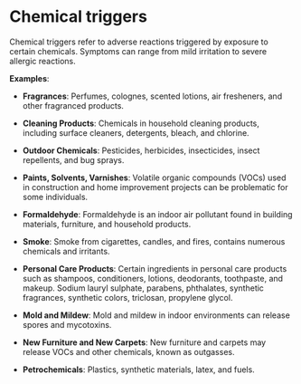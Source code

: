 [//]: # (source: ?)
[//]: # (tags: triggers)

# Chemical triggers

Chemical triggers refer to adverse reactions triggered by exposure to certain chemicals.
Symptoms can range from mild irritation to severe allergic reactions.

**Examples**:

* **Fragrances**: Perfumes, colognes, scented lotions, air fresheners, and other fragranced products.

* **Cleaning Products**: Chemicals in household cleaning products, including surface cleaners, detergents, bleach, and chlorine.

* **Outdoor Chemicals**: Pesticides, herbicides, insecticides, insect repellents, and bug sprays.

* **Paints, Solvents, Varnishes**: Volatile organic compounds (VOCs) used in construction and home improvement projects can be problematic for some individuals.

* **Formaldehyde**: Formaldehyde is an indoor air pollutant found in building materials, furniture, and household products.

* **Smoke**: Smoke from cigarettes, candles, and fires, contains numerous chemicals and irritants.

* **Personal Care Products**: Certain ingredients in personal care products such as shampoos, conditioners, lotions,  deodorants, toothpaste, and makeup. Sodium lauryl sulphate, parabens, phthalates, synthetic fragrances, synthetic colors, triclosan, propylene glycol.

* **Mold and Mildew**: Mold and mildew in indoor environments can release spores and mycotoxins.

* **New Furniture and New Carpets**: New furniture and carpets may release VOCs and other chemicals, known as outgasses.

* **Petrochemicals**: Plastics, synthetic materials, latex, and fuels.


